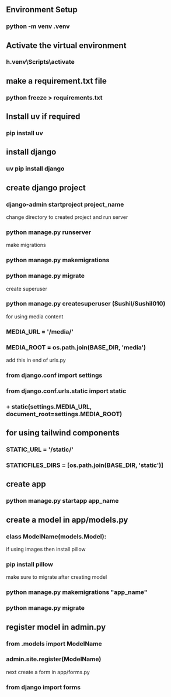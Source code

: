 <h1></h1>

<h2>Environment Setup</h2>
<h3> python -m venv .venv</h3>

<h2>Activate the virtual environment</h2>
<h3>h.venv\Scripts\activate</h3>

<h2>make a requirement.txt file</h2>
<h3>python freeze > requirements.txt</h3>

<h2>Install uv if required</h2>
<h3>pip install uv</h3>

<h2>install django</h2>
<h3>uv pip install django</h3>

<h2>create django project</h2>
<h3>django-admin startproject project_name</h3>

change directory to created project and run server
<h3>python manage.py runserver</h3>

make migrations 
<h3>python manage.py makemigrations</h3>
<h3>python manage.py migrate</h3>

create superuser
<h3>python manage.py createsuperuser (Sushil/Sushil010)</h3>

for using media content
<h3>MEDIA_URL = '/media/'</h3>
<h3>MEDIA_ROOT = os.path.join(BASE_DIR, 'media')</h3>

<p>add this in end of urls.py</p>
<h3>from django.conf import settings</h3>
<h3>from django.conf.urls.static import static</h3>
<h3>+ static(settings.MEDIA_URL, document_root=settings.MEDIA_ROOT)</h3>

<h2>for using tailwind components</h2>
<h3>STATIC_URL = '/static/'</h3>
<h3>STATICFILES_DIRS = [os.path.join(BASE_DIR, 'static')]</h3>


<h2>create app</h2>
<h3>python manage.py startapp app_name</h3>


<h2>create a model in app/models.py</h2>
<h3>class ModelName(models.Model):</h3>
if using images then install pillow
<h3>pip install pillow</h3>

make sure to migrate after creating model
<h3>python manage.py makemigrations "app_name"</h3>
<h3>python manage.py migrate</h3>

<h2>register model in admin.py</h2>
<h3>from .models import ModelName</h3>
<h3>admin.site.register(ModelName)</h3>


next create a form in app/forms.py
<h3>from django import forms</h3>
